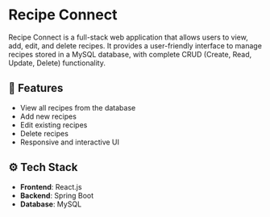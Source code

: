 # Recipe Connect

Recipe Connect is a full-stack web application that allows users to view, add, edit, and delete recipes. It provides a user-friendly interface to manage recipes stored in a MySQL database, with complete CRUD (Create, Read, Update, Delete) functionality.

## 🌟 Features

- View all recipes from the database
- Add new recipes
- Edit existing recipes
- Delete recipes
- Responsive and interactive UI

## ⚙️ Tech Stack

- **Frontend**: React.js
- **Backend**: Spring Boot
- **Database**: MySQL


